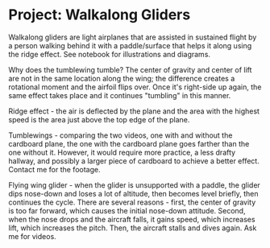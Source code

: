 # Project: Walkalong Gliders

Walkalong gliders are light airplanes that are assisted in sustained flight by a person walking behind it with a paddle/surface that helps it along using the ridge effect. See notebook for illustrations and diagrams. 

Why does the tumblewing tumble? The center of gravity and center of lift are not in the same location along the wing; the difference creates a rotational moment and the airfoil flips over. Once it's right-side up again, the same effect takes place and it continues "tumbling" in this manner. 

Ridge effect - the air is deflected by the plane and the area with the highest speed is the area just above the top edge of the plane. 

Tumblewings - comparing the two videos, one with and without the cardboard plane, the one with the cardboard plane goes farther than the one without it. However, it would require more practice, a less drafty hallway, and possibly a larger piece of cardboard to achieve a better effect. Contact me for the footage. 

Flying wing glider - when the glider is unsupported with a paddle, the glider dips nose-down and loses a lot of altitude, then becomes level briefly, then continues the cycle. There are several reasons - first, the center of gravity is too far forward, which causes the initial nose-down attitude. Second, when the nose drops and the aircraft falls, it gains speed, which increases lift, which increases the pitch. Then, the aircraft stalls and dives again. Ask me for videos. 